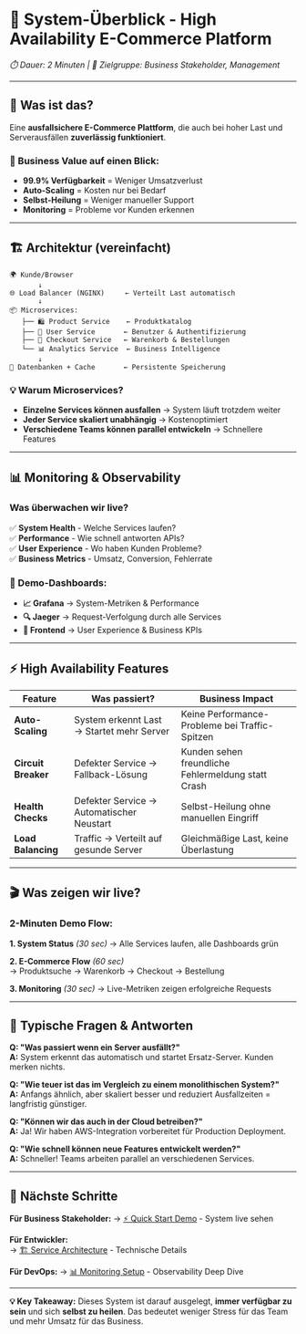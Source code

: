 # 🎯 System-Überblick - High Availability E-Commerce Platform

*⏱️ Dauer: 2 Minuten | 🎯 Zielgruppe: Business Stakeholder, Management*

---

## 🚀 **Was ist das?**

Eine **ausfallsichere E-Commerce Plattform**, die auch bei hoher Last und Serverausfällen **zuverlässig funktioniert**.

### **🎯 Business Value auf einen Blick:**
- **99.9% Verfügbarkeit** = Weniger Umsatzverlust
- **Auto-Scaling** = Kosten nur bei Bedarf
- **Selbst-Heilung** = Weniger manueller Support
- **Monitoring** = Probleme vor Kunden erkennen

---

## 🏗️ **Architektur (vereinfacht)**

```
🌍 Kunde/Browser
       ↓
🌐 Load Balancer (NGINX)     ← Verteilt Last automatisch
       ↓
📦 Microservices:
   ├── 🛍️ Product Service    ← Produktkatalog
   ├── 👤 User Service       ← Benutzer & Authentifizierung  
   ├── 🛒 Checkout Service   ← Warenkorb & Bestellungen
   └── 📊 Analytics Service  ← Business Intelligence
       ↓
💾 Datenbanken + Cache       ← Persistente Speicherung
```

### **💡 Warum Microservices?**
- **Einzelne Services können ausfallen** → System läuft trotzdem weiter
- **Jeder Service skaliert unabhängig** → Kostenoptimiert
- **Verschiedene Teams können parallel entwickeln** → Schnellere Features

---

## 📊 **Monitoring & Observability**

### **Was überwachen wir live?**
✅ **System Health** - Welche Services laufen?  
✅ **Performance** - Wie schnell antworten APIs?  
✅ **User Experience** - Wo haben Kunden Probleme?  
✅ **Business Metrics** - Umsatz, Conversion, Fehlerrate  

### **🎯 Demo-Dashboards:**
- **📈 Grafana** → System-Metriken & Performance
- **🔍 Jaeger** → Request-Verfolgung durch alle Services
- **🎨 Frontend** → User Experience & Business KPIs

---

## ⚡ **High Availability Features**

| **Feature** | **Was passiert?** | **Business Impact** |
|-------------|-------------------|---------------------|
| **Auto-Scaling** | System erkennt Last → Startet mehr Server | Keine Performance-Probleme bei Traffic-Spitzen |
| **Circuit Breaker** | Defekter Service → Fallback-Lösung | Kunden sehen freundliche Fehlermeldung statt Crash |
| **Health Checks** | Defekter Service → Automatischer Neustart | Selbst-Heilung ohne manuellen Eingriff |
| **Load Balancing** | Traffic → Verteilt auf gesunde Server | Gleichmäßige Last, keine Überlastung |

---

## 🎬 **Was zeigen wir live?**

### **2-Minuten Demo Flow:**

**1. System Status** *(30 sec)*
→ Alle Services laufen, alle Dashboards grün

**2. E-Commerce Flow** *(60 sec)*  
→ Produktsuche → Warenkorb → Checkout → Bestellung

**3. Monitoring** *(30 sec)*
→ Live-Metriken zeigen erfolgreiche Requests

---

## 🤔 **Typische Fragen & Antworten**

**Q: "Was passiert wenn ein Server ausfällt?"**  
**A:** System erkennt das automatisch und startet Ersatz-Server. Kunden merken nichts.

**Q: "Wie teuer ist das im Vergleich zu einem monolithischen System?"**  
**A:** Anfangs ähnlich, aber skaliert besser und reduziert Ausfallzeiten = langfristig günstiger.

**Q: "Können wir das auch in der Cloud betreiben?"**  
**A:** Ja! Wir haben AWS-Integration vorbereitet für Production Deployment.

**Q: "Wie schnell können neue Features entwickelt werden?"**  
**A:** Schneller! Teams arbeiten parallel an verschiedenen Services.

---

## 🎯 **Nächste Schritte**

**Für Business Stakeholder:**
→ [⚡ Quick Start Demo](02-quick-start.md) - System live sehen

**Für Entwickler:**  
→ [🏗️ Service Architecture](../02-services/01-service-architecture.md) - Technische Details

**Für DevOps:**
→ [📊 Monitoring Setup](../03-observability/01-monitoring-demo.md) - Observability Deep Dive

---

**💡 Key Takeaway:** Dieses System ist darauf ausgelegt, **immer verfügbar zu sein** und sich **selbst zu heilen**. Das bedeutet weniger Stress für das Team und mehr Umsatz für das Business. 